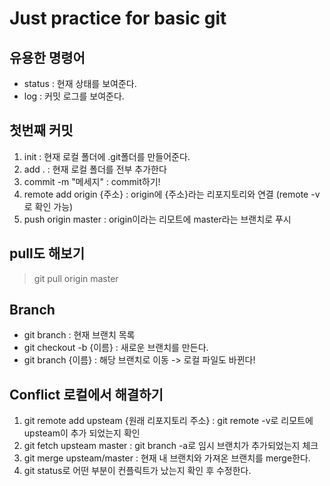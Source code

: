 # Just practice for basic git

## 유용한 명령어
* status : 현재 상태를 보여준다.
* log : 커밋 로그를 보여준다.

## 첫번째 커밋
1. init : 현재 로컬 폴더에 .git폴더를 만들어준다.
2. add . : 현재 로컬 폴더를 전부 추가한다
3. commit -m "메세지" : commit하기!
4. remote add origin {주소} : origin에 {주소}라는 리포지토리와 연결 (remote -v로 확인 가능)
5. push origin master : origin이라는 리모트에 master라는 브랜치로 푸시

## pull도 해보기
> git pull origin master

## Branch
* git branch : 현재 브랜치 목록
* git checkout -b {이름} : 새로운 브랜치를 만든다.
* git branch {이름} : 해당 브랜치로 이동 -> 로컬 파일도 바뀐다!

## Conflict 로컬에서 해결하기
1. git remote add upsteam {원래 리포지토리 주소} : git remote -v로 리모트에 upsteam이 추가 되었는지 확인
2. git fetch upsteam master : git branch -a로 임시 브랜치가 추가되었는지 체크 
3. git merge upsteam/master : 현재 내 브랜치와 가져온 브랜치를 merge한다.
4. git status로 어떤 부분이 컨플릭트가 났는지 확인 후 수정한다.

